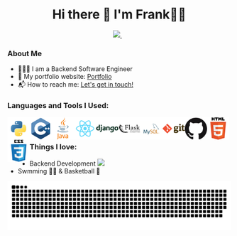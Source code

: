 <h1 align='center'>
  Hi there 👋 I'm Frank👨‍💻
</h1>

<p align='center'>
  <a href="https://www.linkedin.com/in/yifanwang5">
    <img src="https://img.shields.io/badge/LinkedIn-0077B5?style=for-the-badge&logo=linkedin&logoColor=white" />    
  </a>&nbsp;&nbsp;
</p>

### About Me
- 👨🏻‍💻 I am a Backend Software Engineer
- 🎯 My portfolio website: [Portfolio](https://yifanwang3744.github.io)
- 📬 How to reach me: [Let's get in touch!](https://www.linkedin.com/in/yifanwang5)

### Languages and Tools I Used: 
<img align="left" alt="HTML5" width="50px" src="https://raw.githubusercontent.com/github/explore/80688e429a7d4ef2fca1e82350fe8e3517d3494d/topics/python/python.png" />
<img align="left" alt="HTML5" width="50px" src="https://raw.githubusercontent.com/github/explore/80688e429a7d4ef2fca1e82350fe8e3517d3494d/topics/cpp/cpp.png" />
<img align="left" alt="HTML5" width="50px" src="https://raw.githubusercontent.com/github/explore/80688e429a7d4ef2fca1e82350fe8e3517d3494d/topics/java/java.png" />
<img align="left" alt="HTML5" width="50px" src="https://raw.githubusercontent.com/github/explore/80688e429a7d4ef2fca1e82350fe8e3517d3494d/topics/react/react.png" />
<img align="left" alt="HTML5" width="50px" src="https://raw.githubusercontent.com/github/explore/80688e429a7d4ef2fca1e82350fe8e3517d3494d/topics/django/django.png" />
<img align="left" alt="HTML5" width="50px" src="https://raw.githubusercontent.com/github/explore/80688e429a7d4ef2fca1e82350fe8e3517d3494d/topics/flask/flask.png" />
<img align="left" alt="SQL" width="50px" src="https://raw.githubusercontent.com/github/explore/80688e429a7d4ef2fca1e82350fe8e3517d3494d/topics/mysql/mysql.png" />
<img align="left" alt="Git" width="50px" src="https://raw.githubusercontent.com/github/explore/80688e429a7d4ef2fca1e82350fe8e3517d3494d/topics/git/git.png" />
<img align="left" alt="GitHub" width="50px" src="https://raw.githubusercontent.com/github/explore/78df643247d429f6cc873026c0622819ad797942/topics/github/github.png"/>
<img align="left" alt="HTML5" width="50px" src="https://raw.githubusercontent.com/github/explore/80688e429a7d4ef2fca1e82350fe8e3517d3494d/topics/html/html.png" />
<img align="left" alt="CSS3" width="50px" src="https://raw.githubusercontent.com/github/explore/80688e429a7d4ef2fca1e82350fe8e3517d3494d/topics/css/css.png" />

<br>
<br>

### Things I love:
- Backend Development <img src="https://media.giphy.com/media/WUlplcMpOCEmTGBtBW/giphy.gif" width="30"> 
- Swmming 🏊‍♂️ & Basketball 🏀 

<p align="center">
  <img src="https://github.com/YifanWang3744/snake-game/blob/output/github-snake.svg" alt="animated" />
</p>
